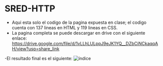 # SRED-HTTP
- Aqui esta solo el codigo de la pagina expuesta en clase; el codigo cuenta con 137 lineas en HTML y 119 lineas en CSS.
- La pagina completa se puede descargar en drive con el siguiente enlace: https://drive.google.com/file/d/1vLLhLULppJ9eJK1YQ__DZbCiNCkaqqAH/view?usp=share_link

-El resultado final es el siguiente:
![índice](https://user-images.githubusercontent.com/87449379/204146911-06f12500-8529-471e-8333-cd3c4c380f11.jpg)
